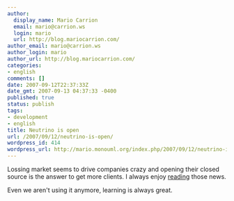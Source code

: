 ```yaml
---
author:
  display_name: Mario Carrion
  email: mario@carrion.ws
  login: mario
  url: http://blog.mariocarrion.com/
author_email: mario@carrion.ws
author_login: mario
author_url: http://blog.mariocarrion.com/
categories:
- english
comments: []
date: 2007-09-12T22:37:33Z
date_gmt: 2007-09-13 04:37:33 -0400
published: true
status: publish
tags:
- development
- english
title: Neutrino is open
url: /2007/09/12/neutrino-is-open/
wordpress_id: 414
wordpress_url: http://mario.monouml.org/index.php/2007/09/12/neutrino-is-open/
---
```


<p>Lossing market seems to drive companies crazy and opening their closed source is the answer to get more clients. I always  enjoy <a href="http://www.qnx.com/news/pr_2471_2.html">reading</a> those news.</p>
<p>Even we aren't using it anymore, learning is always great.</p>
